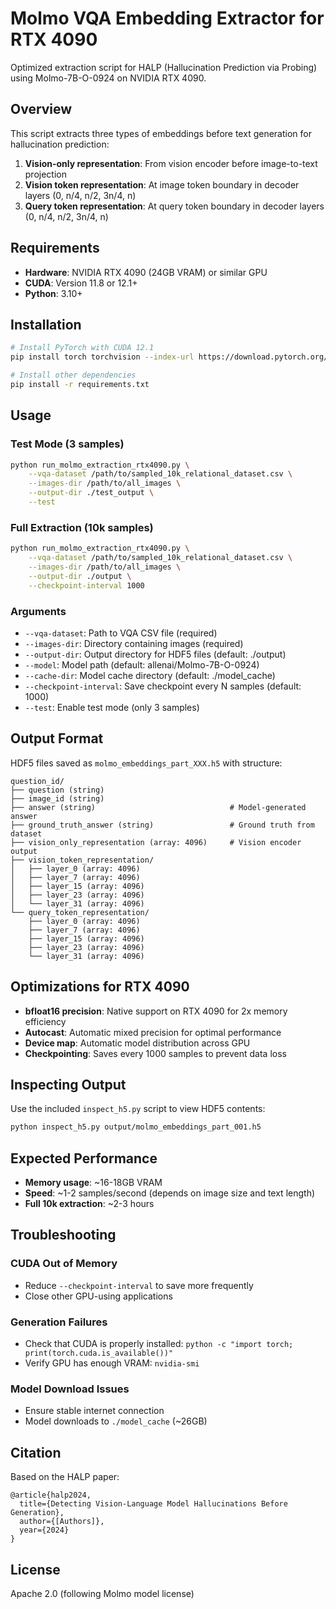 # Molmo VQA Embedding Extractor for RTX 4090

Optimized extraction script for HALP (Hallucination Prediction via Probing) using Molmo-7B-O-0924 on NVIDIA RTX 4090.

## Overview

This script extracts three types of embeddings before text generation for hallucination prediction:

1. **Vision-only representation**: From vision encoder before image-to-text projection
2. **Vision token representation**: At image token boundary in decoder layers (0, n/4, n/2, 3n/4, n)
3. **Query token representation**: At query token boundary in decoder layers (0, n/4, n/2, 3n/4, n)

## Requirements

- **Hardware**: NVIDIA RTX 4090 (24GB VRAM) or similar GPU
- **CUDA**: Version 11.8 or 12.1+
- **Python**: 3.10+

## Installation

```bash
# Install PyTorch with CUDA 12.1
pip install torch torchvision --index-url https://download.pytorch.org/whl/cu121

# Install other dependencies
pip install -r requirements.txt
```

## Usage

### Test Mode (3 samples)
```bash
python run_molmo_extraction_rtx4090.py \
    --vqa-dataset /path/to/sampled_10k_relational_dataset.csv \
    --images-dir /path/to/all_images \
    --output-dir ./test_output \
    --test
```

### Full Extraction (10k samples)
```bash
python run_molmo_extraction_rtx4090.py \
    --vqa-dataset /path/to/sampled_10k_relational_dataset.csv \
    --images-dir /path/to/all_images \
    --output-dir ./output \
    --checkpoint-interval 1000
```

### Arguments

- `--vqa-dataset`: Path to VQA CSV file (required)
- `--images-dir`: Directory containing images (required)
- `--output-dir`: Output directory for HDF5 files (default: ./output)
- `--model`: Model path (default: allenai/Molmo-7B-O-0924)
- `--cache-dir`: Model cache directory (default: ./model_cache)
- `--checkpoint-interval`: Save checkpoint every N samples (default: 1000)
- `--test`: Enable test mode (only 3 samples)

## Output Format

HDF5 files saved as `molmo_embeddings_part_XXX.h5` with structure:

```
question_id/
├── question (string)
├── image_id (string)
├── answer (string)                              # Model-generated answer
├── ground_truth_answer (string)                 # Ground truth from dataset
├── vision_only_representation (array: 4096)     # Vision encoder output
├── vision_token_representation/
│   ├── layer_0 (array: 4096)
│   ├── layer_7 (array: 4096)
│   ├── layer_15 (array: 4096)
│   ├── layer_23 (array: 4096)
│   └── layer_31 (array: 4096)
└── query_token_representation/
    ├── layer_0 (array: 4096)
    ├── layer_7 (array: 4096)
    ├── layer_15 (array: 4096)
    ├── layer_23 (array: 4096)
    └── layer_31 (array: 4096)
```

## Optimizations for RTX 4090

- **bfloat16 precision**: Native support on RTX 4090 for 2x memory efficiency
- **Autocast**: Automatic mixed precision for optimal performance
- **Device map**: Automatic model distribution across GPU
- **Checkpointing**: Saves every 1000 samples to prevent data loss

## Inspecting Output

Use the included `inspect_h5.py` script to view HDF5 contents:

```bash
python inspect_h5.py output/molmo_embeddings_part_001.h5
```

## Expected Performance

- **Memory usage**: ~16-18GB VRAM
- **Speed**: ~1-2 samples/second (depends on image size and text length)
- **Full 10k extraction**: ~2-3 hours

## Troubleshooting

### CUDA Out of Memory
- Reduce `--checkpoint-interval` to save more frequently
- Close other GPU-using applications

### Generation Failures
- Check that CUDA is properly installed: `python -c "import torch; print(torch.cuda.is_available())"`
- Verify GPU has enough VRAM: `nvidia-smi`

### Model Download Issues
- Ensure stable internet connection
- Model downloads to `./model_cache` (~26GB)

## Citation

Based on the HALP paper:
```
@article{halp2024,
  title={Detecting Vision-Language Model Hallucinations Before Generation},
  author={[Authors]},
  year={2024}
}
```

## License

Apache 2.0 (following Molmo model license)